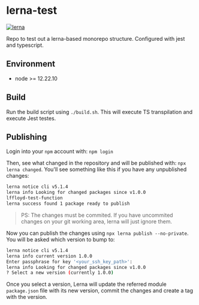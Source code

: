 # lerna-test
[![lerna](https://img.shields.io/badge/maintained%20with-lerna-cc00ff.svg)](https://lerna.js.org/)

Repo to test out a lerna-based monorepo structure. Configured with jest and typescript.

## Environment
* node >= 12.22.10

## Build
Run the build script using ```./build.sh```. This will execute TS transpilation and execute Jest testes.

## Publishing
Login into your `npm` account with: `npm login`

Then, see what changed in the repository and will be published with: `npx lerna changed`. You'll see something like this if you have any unpublished changes:
```sh
lerna notice cli v5.1.4
lerna info Looking for changed packages since v1.0.0
lffloyd-test-function
lerna success found 1 package ready to publish
```

> PS: The changes must be commited. If you have uncommited changes on your git working area, lerna will just ignore them.

Now you can publish the changes using `npx lerna publish --no-private`. You will be asked which version to bump to:
```sh
lerna notice cli v5.1.4
lerna info current version 1.0.0
Enter passphrase for key '<your_ssh_key_path>':
lerna info Looking for changed packages since v1.0.0
? Select a new version (currently 1.0.0)
```
Once you select a version, Lerna will update the referred module `package.json` file with its new version, commit the changes and create a tag with the version.

